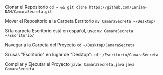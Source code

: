 Clonar el Repositorio
    `cd ~ && git clone https://github.com/Larian-DAM/CamaraSecreta.git`

Mover el Repositorio a la Carpeta Escritorio
    `mv CamaraSecreta ~/Desktop/`

Si la carpeta Escritorio está en español, usa:
    `mv CamaraSecreta ~/Escritorio/`

Navegar a la Carpeta del Proyecto
    `cd ~/Desktop/CamaraSecreta`

Si usas "Escritorio" en lugar de "Desktop":
    `cd ~/Escritorio/CamaraSecreta`

Compilar y Ejecutar el Proyecto
    `javac CamaraSecreta.java`
    `java CamaraSecreta`
